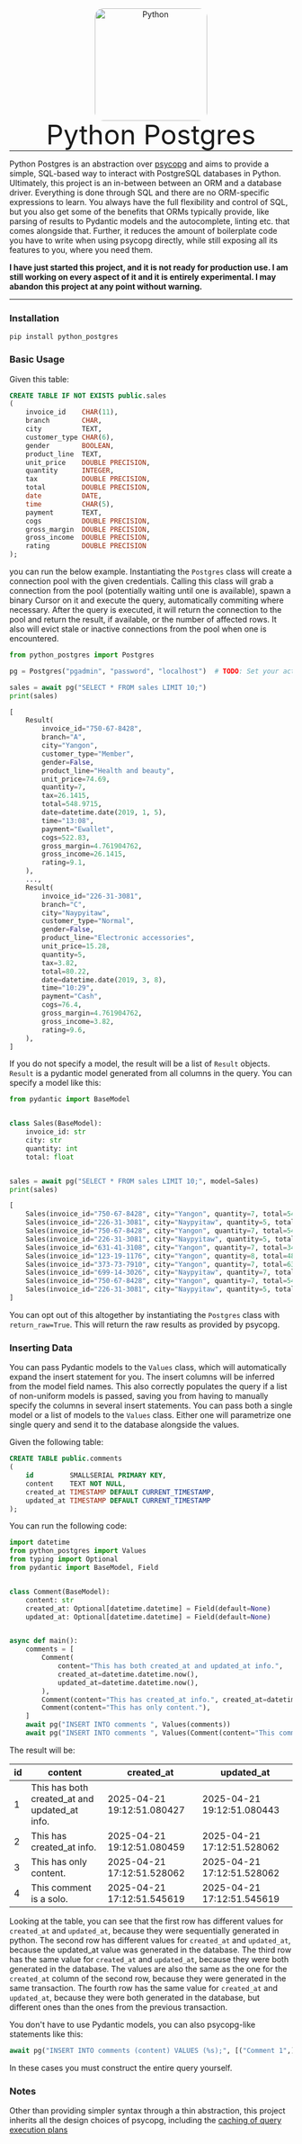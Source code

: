 <p align="center" style="margin: 0 0 10px">
<img width="200" height="200" src="https://www.postgresql.org/media/img/about/press/elephant.png" alt='Python' style="border-radius: 15px">
</p>

<h1 align="center" style="font-size: 3rem; font-weight: 400; margin: -15px 0">
Python Postgres
</h1>

---

Python Postgres is an abstraction over [psycopg](https://www.psycopg.org/psycopg3/docs/index.html) and aims to provide
a simple, SQL-based way to interact with PostgreSQL databases in Python. Ultimately, this project is an
in-between between an ORM and a database driver. Everything is done through SQL and there are no ORM-specific
expressions to learn. You always have the full flexibility and control of SQL, but you also get some of the benefits
that ORMs typically provide, like parsing of results to Pydantic models and the autocomplete, linting etc. that
comes alongside that. Further, it reduces the amount of boilerplate code you have to write when using psycopg directly,
while still exposing all its features to you, where you need them.

**I have just started this project, and it is not ready for production use. I am still working on every aspect of it and
it is entirely experimental. I may abandon this project at any point without warning.**

---

### Installation

```shell
pip install python_postgres 
```

### Basic Usage

Given this table:

```sql
CREATE TABLE IF NOT EXISTS public.sales
(
    invoice_id    CHAR(11),
    branch        CHAR,
    city          TEXT,
    customer_type CHAR(6),
    gender        BOOLEAN,
    product_line  TEXT,
    unit_price    DOUBLE PRECISION,
    quantity      INTEGER,
    tax           DOUBLE PRECISION,
    total         DOUBLE PRECISION,
    date          DATE,
    time          CHAR(5),
    payment       TEXT,
    cogs          DOUBLE PRECISION,
    gross_margin  DOUBLE PRECISION,
    gross_income  DOUBLE PRECISION,
    rating        DOUBLE PRECISION
);
```

you can run the below example. Instantiating the `Postgres` class will create a connection pool with the given
credentials. Calling this class will grab a connection from the pool (potentially waiting until one is available), spawn
a binary Cursor on it and execute the query, automatically commiting where necessary. After the query is executed, it
will return the connection to the pool and return the result, if available, or the number of affected rows. It also will
evict stale or inactive connections from the pool when one is encountered.

```python
from python_postgres import Postgres

pg = Postgres("pgadmin", "password", "localhost")  # TODO: Set your actual credentials

sales = await pg("SELECT * FROM sales LIMIT 10;")
print(sales)
```

```python
[
    Result(
        invoice_id="750-67-8428",
        branch="A",
        city="Yangon",
        customer_type="Member",
        gender=False,
        product_line="Health and beauty",
        unit_price=74.69,
        quantity=7,
        tax=26.1415,
        total=548.9715,
        date=datetime.date(2019, 1, 5),
        time="13:08",
        payment="Ewallet",
        cogs=522.83,
        gross_margin=4.761904762,
        gross_income=26.1415,
        rating=9.1,
    ),
    ...,
    Result(
        invoice_id="226-31-3081",
        branch="C",
        city="Naypyitaw",
        customer_type="Normal",
        gender=False,
        product_line="Electronic accessories",
        unit_price=15.28,
        quantity=5,
        tax=3.82,
        total=80.22,
        date=datetime.date(2019, 3, 8),
        time="10:29",
        payment="Cash",
        cogs=76.4,
        gross_margin=4.761904762,
        gross_income=3.82,
        rating=9.6,
    ),
]
```

If you do not specify a model, the result will be a list of `Result` objects. `Result` is a pydantic model generated
from all columns in the query. You can specify a model like this:

```python
from pydantic import BaseModel


class Sales(BaseModel):
    invoice_id: str
    city: str
    quantity: int
    total: float


sales = await pg("SELECT * FROM sales LIMIT 10;", model=Sales)
print(sales)
```

```python
[
    Sales(invoice_id="750-67-8428", city="Yangon", quantity=7, total=548.9715),
    Sales(invoice_id="226-31-3081", city="Naypyitaw", quantity=5, total=80.22),
    Sales(invoice_id="750-67-8428", city="Yangon", quantity=7, total=548.9715),
    Sales(invoice_id="226-31-3081", city="Naypyitaw", quantity=5, total=80.22),
    Sales(invoice_id="631-41-3108", city="Yangon", quantity=7, total=340.5255),
    Sales(invoice_id="123-19-1176", city="Yangon", quantity=8, total=489.048),
    Sales(invoice_id="373-73-7910", city="Yangon", quantity=7, total=634.3785),
    Sales(invoice_id="699-14-3026", city="Naypyitaw", quantity=7, total=627.6165),
    Sales(invoice_id="750-67-8428", city="Yangon", quantity=7, total=548.9715),
    Sales(invoice_id="226-31-3081", city="Naypyitaw", quantity=5, total=80.22),
]
```

You can opt out of this altogether by instantiating the `Postgres` class with `return_raw=True`. This will return the
raw results as provided by psycopg.

### Inserting Data

You can pass Pydantic models to the `Values` class, which will automatically expand the insert statement for you.
The insert columns will be inferred from the model field names. This also correctly populates the query if a list of
non-uniform models is passed, saving you from having to manually specify the columns in several insert statements. You
can pass both a single model or a list of models to the `Values` class. Either one will parametrize one single query and
send it to the database alongside the values.

Given the following table:

```sql
CREATE TABLE public.comments
(
    id         SMALLSERIAL PRIMARY KEY,
    content    TEXT NOT NULL,
    created_at TIMESTAMP DEFAULT CURRENT_TIMESTAMP,
    updated_at TIMESTAMP DEFAULT CURRENT_TIMESTAMP
);
```

You can run the following code:

```python
import datetime
from python_postgres import Values
from typing import Optional
from pydantic import BaseModel, Field


class Comment(BaseModel):
    content: str
    created_at: Optional[datetime.datetime] = Field(default=None)
    updated_at: Optional[datetime.datetime] = Field(default=None)


async def main():
    comments = [
        Comment(
            content="This has both created_at and updated_at info.",
            created_at=datetime.datetime.now(),
            updated_at=datetime.datetime.now(),
        ),
        Comment(content="This has created_at info.", created_at=datetime.datetime.now()),
        Comment(content="This has only content."),
    ]
    await pg("INSERT INTO comments ", Values(comments))
    await pg("INSERT INTO comments ", Values(Comment(content="This comment is a solo.")))
```

The result will be:

| id | content                                       | created_at                 | updated_at                 |
|----|-----------------------------------------------|----------------------------|----------------------------|
| 1  | This has both created_at and updated_at info. | 2025-04-21 19:12:51.080427 | 2025-04-21 19:12:51.080443 |
| 2  | This has created_at info.                     | 2025-04-21 19:12:51.080459 | 2025-04-21 17:12:51.528062 |
| 3  | This has only content.                        | 2025-04-21 17:12:51.528062 | 2025-04-21 17:12:51.528062 |
| 4  | This comment is a solo.                       | 2025-04-21 17:12:51.545619 | 2025-04-21 17:12:51.545619 |

Looking at the table, you can see that the first row has different values for `created_at` and `updated_at`, because
they were sequentially generated in python. The second row has different values for `created_at` and `updated_at`,
because the updated_at value was generated in the database. The third row has the same value for `created_at` and
`updated_at`, because they were both generated in the database. The values are also the same as the one for the
`created_at` column of the second row, because they were generated in the same transaction. The fourth row has the same
value for `created_at` and `updated_at`, because they were both generated in the database, but different ones than the
ones from the previous transaction.

You don't have to use Pydantic models, you can also psycopg-like statements like this:

```python
await pg("INSERT INTO comments (content) VALUES (%s);", [("Comment 1",), ("Comment 2",)])
```

In these cases you must construct the entire query yourself.

### Notes

Other than providing simpler syntax through a thin abstraction, this project inherits all the design choices of psycopg,
including the [caching of query execution plans](https://www.psycopg.org/psycopg3/docs/advanced/prepare.html#index-0)
